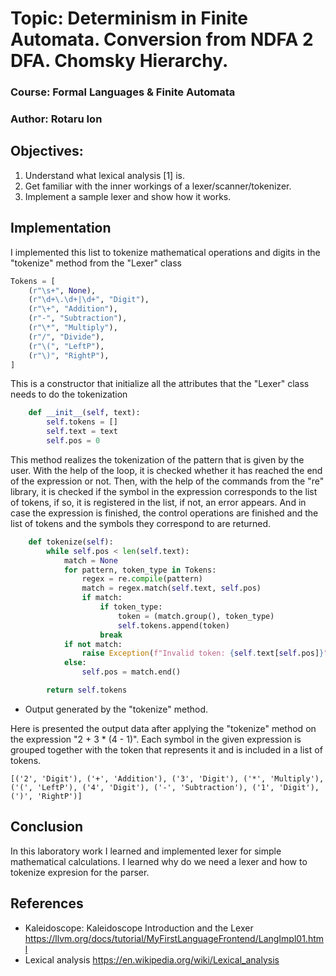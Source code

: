 # Topic: Determinism in Finite Automata. Conversion from NDFA 2 DFA. Chomsky Hierarchy.

### Course: Formal Languages & Finite Automata
### Author: Rotaru Ion 

## Objectives:
  1. Understand what lexical analysis [1] is.
  2. Get familiar with the inner workings of a lexer/scanner/tokenizer.
  3. Implement a sample lexer and show how it works.
## Implementation
I implemented this list to tokenize mathematical operations and digits in the "tokenize" method from the "Lexer" class
```python
Tokens = [
    (r"\s+", None),
    (r"\d+\.\d+|\d+", "Digit"),
    (r"\+", "Addition"),
    (r"-", "Subtraction"),
    (r"\*", "Multiply"),
    (r"/", "Divide"),
    (r"\(", "LeftP"),
    (r"\)", "RightP"),
]
```
This is a constructor that initialize all the attributes that the "Lexer" class needs to do the tokenization
```python
    def __init__(self, text):
        self.tokens = []
        self.text = text
        self.pos = 0
```
This method realizes the tokenization of the pattern that is given by the user. With the help of the loop, it is checked whether it has reached the end of the expression or not. Then, with the help of the commands from the "re" library, it is checked if the symbol in the expression corresponds to the list of tokens, if so, it is registered in the list, if not, an error appears. And in case the expression is finished, the control operations are finished and the list of tokens and the symbols they correspond to are returned.
```python
    def tokenize(self):
        while self.pos < len(self.text):
            match = None
            for pattern, token_type in Tokens:
                regex = re.compile(pattern)
                match = regex.match(self.text, self.pos)
                if match:
                    if token_type:
                        token = (match.group(), token_type)
                        self.tokens.append(token)
                    break
            if not match:
                raise Exception(f"Invalid token: {self.text[self.pos]}")
            else:
                self.pos = match.end()

        return self.tokens
```
* Output generated by the "tokenize" method.

Here is presented the output data after applying the "tokenize" method on the expression "2 + 3 * (4 - 1)". Each symbol in the given expression is grouped together with the token that represents it and is included in a list of tokens.
```
[('2', 'Digit'), ('+', 'Addition'), ('3', 'Digit'), ('*', 'Multiply'), ('(', 'LeftP'), ('4', 'Digit'), ('-', 'Subtraction'), ('1', 'Digit'), (')', 'RightP')]
```
## Conclusion
In this laboratory work I learned and implemented lexer for simple mathematical calculations. 
I learned why do we need a lexer and how to tokenize expresion for the parser.
## References
* Kaleidoscope: Kaleidoscope Introduction and the Lexer https://llvm.org/docs/tutorial/MyFirstLanguageFrontend/LangImpl01.html
* Lexical analysis https://en.wikipedia.org/wiki/Lexical_analysis
                 
